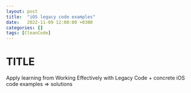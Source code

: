 ```yaml
---
layout: post
title:  "iOS legacy code examples"
date:   2022-11-09 12:00:00 +0300
categories: []
tags: [CleanCode]
---
```


# TITLE

Apply learning from Working Effectively with Legacy Code + concrete iOS code examples => solutions